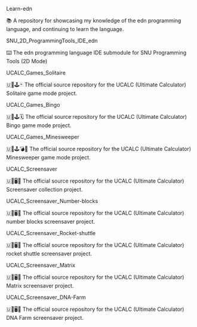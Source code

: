 
Learn-edn

📚️ A repository for showcasing my knowledge of the edn programming language, and continuing to learn the language. 

SNU_2D_ProgrammingTools_IDE_edn

⌨️ The edn programming language IDE submodule for SNU Programming Tools (2D Mode)

UCALC_Games_Solitaire

🇺🧮️🕹️🃏️ The official source repository for the UCALC (Ultimate Calculator) Solitaire game mode project. 

UCALC_Games_Bingo

🇺🧮️🕹️🗓️ The official source repository for the UCALC (Ultimate Calculator) Bingo game mode project. 

UCALC_Games_Minesweeper

🇺🧮️🕹️💣️🧹️ The official source repository for the UCALC (Ultimate Calculator) Minesweeper game mode project. 

UCALC_Screensaver

🇺🧮️🖥️✨️ The official source repository for the UCALC (Ultimate Calculator) Screensaver collection project.

UCALC_Screensaver_Number-blocks

🇺🧮️🖥️✨️ The official source repository for the UCALC (Ultimate Calculator) number blocks screensaver project.

UCALC_Screensaver_Rocket-shuttle

🇺🧮️🖥️✨️ The official source repository for the UCALC (Ultimate Calculator) rocket shuttle screensaver project.

UCALC_Screensaver_Matrix

🇺🧮️🖥️✨️ The official source repository for the UCALC (Ultimate Calculator) Matrix screensaver project.

UCALC_Screensaver_DNA-Farm

🇺🧮️🖥️✨️ The official source repository for the UCALC (Ultimate Calculator) DNA Farm screensaver project.

